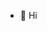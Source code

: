 - 👋 Hi
<!---
jiri-sykora/jiri-sykora is a ✨ special ✨ repository because its `README.md` (this file) appears on your GitHub profile.
You can click the Preview link to take a look at your changes.
--->
